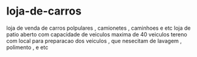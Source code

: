 # loja-de-carros
loja de venda de carros polpulares , camionetes , caminhoes e etc 
loja de patio aberto com capacidade de veiculos maxima de 40 veiculos 
tereno com local para preparacao dos veiculos , que nesecitam de lavagem , polimento , e etc
